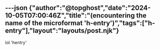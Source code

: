---json
{"author":"@topghost","date":"2024-10-05T07:00:46Z","title":"(encountering the name of the microformat &#x27;h-entry&#x27;)","tags":["h-entry"],"layout":"layouts/post.njk"}
---
lol &#x27;hentry&#x27;
